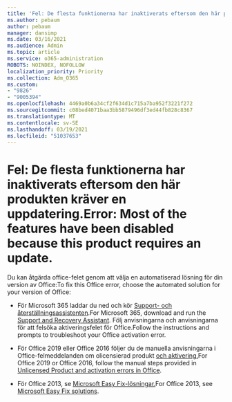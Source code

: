 ```yaml
---
title: 'Fel: De flesta funktionerna har inaktiverats eftersom den här produkten kräver en uppdatering.'
ms.author: pebaum
author: pebaum
manager: dansimp
ms.date: 03/16/2021
ms.audience: Admin
ms.topic: article
ms.service: o365-administration
ROBOTS: NOINDEX, NOFOLLOW
localization_priority: Priority
ms.collection: Adm_O365
ms.custom:
- "9826"
- "9005394"
ms.openlocfilehash: 4469a0b6a34cf2f634d1c715a7ba952f3221f272
ms.sourcegitcommit: c08bed4071baa3bb5879496df3ed44fb828c8367
ms.translationtype: MT
ms.contentlocale: sv-SE
ms.lasthandoff: 03/19/2021
ms.locfileid: "51037653"
---
```

# <a name="error-most-of-the-features-have-been-disabled-because-this-product-requires-an-update"></a><span data-ttu-id="5fc1d-102">Fel: De flesta funktionerna har inaktiverats eftersom den här produkten kräver en uppdatering.</span><span class="sxs-lookup"><span data-stu-id="5fc1d-102">Error: Most of the features have been disabled because this product requires an update.</span></span>

<span data-ttu-id="5fc1d-103">Du kan åtgärda office-felet genom att välja en automatiserad lösning för din version av Office:</span><span class="sxs-lookup"><span data-stu-id="5fc1d-103">To fix this Office error, choose the automated solution for your version of Office:</span></span>

- <span data-ttu-id="5fc1d-104">För Microsoft 365 laddar du ned och kör [Support- och återställningsassistenten](https://aka.ms/SaRA-OfficeActivation-Chat).</span><span class="sxs-lookup"><span data-stu-id="5fc1d-104">For Microsoft 365, download and run the [Support and Recovery Assistant](https://aka.ms/SaRA-OfficeActivation-Chat).</span></span> <span data-ttu-id="5fc1d-105">Följ anvisningarna och anvisningarna för att felsöka aktiveringsfelet för Office.</span><span class="sxs-lookup"><span data-stu-id="5fc1d-105">Follow the instructions and prompts to troubleshoot your Office activation error.</span></span>

- <span data-ttu-id="5fc1d-106">För Office 2019 eller Office 2016 följer du de manuella anvisningarna i Office-felmeddelanden om olicensierad produkt [och aktivering.](https://support.microsoft.com/office/0d23d3c0-c19c-4b2f-9845-5344fedc4380#bkmk_fixyourself)</span><span class="sxs-lookup"><span data-stu-id="5fc1d-106">For Office 2019 or Office 2016, follow the manual steps provided in [Unlicensed Product and activation errors in Office](https://support.microsoft.com/office/0d23d3c0-c19c-4b2f-9845-5344fedc4380#bkmk_fixyourself).</span></span>

- <span data-ttu-id="5fc1d-107">För Office 2013, se [Microsoft Easy Fix-lösningar.](https://support.microsoft.com/topic/microsoft-easy-fix-solutions-have-been-discontinued-b0f4b5f9-3b5a-bd9e-d75d-d45e2f12e16c)</span><span class="sxs-lookup"><span data-stu-id="5fc1d-107">For Office 2013, see [Microsoft Easy Fix solutions](https://support.microsoft.com/topic/microsoft-easy-fix-solutions-have-been-discontinued-b0f4b5f9-3b5a-bd9e-d75d-d45e2f12e16c).</span></span>